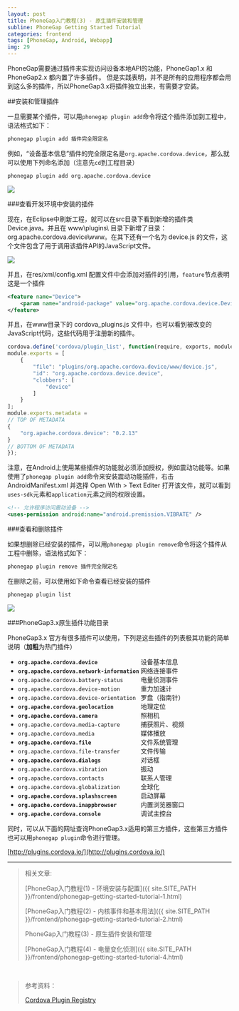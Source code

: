 ```yaml
---
layout: post
title: PhoneGap入门教程(3) - 原生插件安装和管理
subline: PhoneGap Getting Started Tutorial
categories: frontend
tags: [PhoneGap, Android, Webapp]
img: 29
---
```


PhoneGap需要通过插件来实现访问设备本地API的功能，PhoneGap1.x 和 PhoneGap2.x 都内置了许多插件。 但是实践表明，并不是所有的应用程序都会用到这么多的插件，所以PhoneGap3.x将插件独立出来，有需要才安装。

##安装和管理插件

一旦需要某个插件，可以用`phonegap plugin add`命令将这个插件添加到工程中，语法格式如下：

```html
phonegap plugin add 插件完全限定名
```

例如，“设备基本信息”插件的完全限定名是`org.apache.cordova.device`，那么就可以使用下列命名添加（注意先`cd`到工程目录）

```html
phonegap plugin add org.apache.cordova.device
```

![][img1]

###查看开发环境中安装的插件

现在，在Eclipse中刷新工程，就可以在src目录下看到新增的插件类Device.java。并且在 www\plugins\ 目录下新增了目录：org.apache.cordova.device\www。在其下还有一个名为 device.js 的文件，这个文件包含了用于调用该插件API的JavaScript文件。

![][img2]

并且，在res/xml/config.xml 配置文件中会添加对插件的引用，`feature`节点表明这是一个插件

```xml
<feature name="Device">
    <param name="android-package" value="org.apache.cordova.device.Device" />
</feature>
```

并且，在www目录下的 cordova_plugins.js 文件中，也可以看到被改变的JavaScript代码，这些代码用于注册新的插件。

```js
cordova.define('cordova/plugin_list', function(require, exports, module) {
module.exports = [
    {
        "file": "plugins/org.apache.cordova.device/www/device.js",
        "id": "org.apache.cordova.device.device",
        "clobbers": [
            "device"
        ]
    }
];
module.exports.metadata = 
// TOP OF METADATA
{
    "org.apache.cordova.device": "0.2.13"
}
// BOTTOM OF METADATA
});
```

注意，在Android上使用某些插件的功能就必须添加授权，例如震动功能等。如果使用了`phonegap plugin add`命令来安装震动功能插件，右击AndroidManifest.xml 并选择 Open With > Text Editer 打开该文件，就可以看到`uses-sdk`元素和`application`元素之间的权限设置。

```xml
<!-- 允许程序访问震动设备 -->
<uses-permission android:name="android.premission.VIBRATE" />
```

###查看和删除插件


如果想删除已经安装的插件，可以用`phonegap plugin remove`命令将这个插件从工程中删除，语法格式如下：

```html
phonegap plugin remove 插件完全限定名
```

在删除之前，可以使用如下命令查看已经安装的插件

```html
phonegap plugin list
```

![][img3]

###PhoneGap3.x原生插件功能目录

PhoneGap3.x 官方有很多插件可以使用，下列是这些插件的列表极其功能的简单说明（**加粗**为热门插件）

- **`org.apache.cordova.device             `**   设备基本信息
- **`org.apache.cordova.network-information`**   网络连接事件
- `org.apache.cordova.battery-status     `   电量侦测事件
- `org.apache.cordova.device-motion      `   重力加速计
- `org.apache.cordova.device-orientation `   罗盘（指南针）  
- **`org.apache.cordova.geolocation        `**   地理定位
- **`org.apache.cordova.camera             `**   照相机
- `org.apache.cordova.media-capture      `   捕获照片、视频 
- `org.apache.cordova.media              `   媒体播放
- **`org.apache.cordova.file               `**   文件系统管理
- `org.apache.cordova.file-transfer      `   文件传输
- **`org.apache.cordova.dialogs            `**   对话框
- `org.apache.cordova.vibration          `   振动
- `org.apache.cordova.contacts           `   联系人管理
- `org.apache.cordova.globalization      `   全球化
- **`org.apache.cordova.splashscreen       `**   启动屏幕
- **`org.apache.cordova.inappbrowser       `**   内置浏览器窗口
- **`org.apache.cordova.console            `**   调试主控台

同时，可以从下面的网址查询PhoneGap3.x适用的第三方插件，这些第三方插件也可以用`phonegap plugin`命令进行管理。

[http://plugins.cordova.io/](http://plugins.cordova.io/)



----------


> 相关文章:
>
> [PhoneGap入门教程(1) - 环境安装与配置]({{ site.SITE_PATH }}/frontend/phonegap-getting-started-tutorial-1.html)
>
> [PhoneGap入门教程(2) - 内核事件和基本用法]({{ site.SITE_PATH }}/frontend/phonegap-getting-started-tutorial-2.html)
>
> PhoneGap入门教程(3) - 原生插件安装和管理
>
> [PhoneGap入门教程(4) - 电量变化侦测]({{ site.SITE_PATH }}/frontend/phonegap-getting-started-tutorial-4.html)

<br>

> 参考资料：
>
> [Cordova Plugin Registry](http://plugins.cordova.io/)


[img1]: {{site.BASE_PATH}}/img/post/PhoneGap-3/1.png
[img2]: {{site.BASE_PATH}}/img/post/PhoneGap-3/2.png
[img3]: {{site.BASE_PATH}}/img/post/PhoneGap-3/3.png